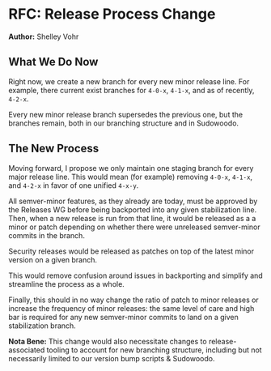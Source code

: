 # RFC: Release Process Change

**Author:** Shelley Vohr

## What We Do Now

Right now, we create a new branch for every new minor release line. For example, there current exist branches for `4-0-x`, `4-1-x`, and as of recently, `4-2-x`.

Every new minor release branch supersedes the previous one, but the branches remain, both in our branching structure and in Sudowoodo.

## The New Process

Moving forward, I propose we only maintain one staging branch for every major release line. This would mean (for example) removing `4-0-x`, `4-1-x`, and `4-2-x` in favor of one unified `4-x-y`.

All semver-minor features, as they already are today, must be approved by the Releases WG before being backported into any given stabilization line. Then, when a new release is run from that line,  it would be released as a a minor or patch depending on whether there were unreleased semver-minor commits in the branch.

Security releases would be released as patches on top of the latest minor version on a given branch.

This would remove confusion around issues in backporting and simplify and streamline the process as a whole.

Finally, this should in no way change the ratio of patch to minor releases or increase the frequency of minor releases: the same level of care and high bar is required for any new semver-minor commits to land on a given stabilization branch.

**Nota Bene:** This change would also necessitate changes to release-associated tooling to account for new branching structure, including but not necessarily limited to our version bump scripts & Sudowoodo.
